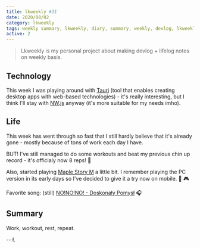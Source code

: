 ```yaml
---
title: lkweekly #31
date: 2020/08/02
category: lkweekly
tags: weekly summary, lkweekly, diary, summary, weekly, devlog, lkweekly2020
active: 2
---
```


> Lkweekly is my personal project about making devlog + lifelog notes on weekly basis.

## Technology

This week I was playing around with [Tauri](https://tauri.studio/) (tool that enables creating desktop apps with web-based technologies) - it's really interesting, but I think I'll stay with [NW.js](https://nwjs.io/) anyway (it's more suitable for my needs imho).

## Life

This week has went through so fast that I still hardly believe that it's already gone - mostly because of tons of work each day I have.

BUT! I've still managed to do some workouts and beat my previous chin up record - it's officialy now 8 reps! 💪

Also, started playing [Maple Story M](https://maplestorym.nexon.com/) a little bit. I remember playing the PC version in its early days so I've decided to give it a try now on mobile. 📱 🎮

Favorite song: (still) [NO!NO!NO! - Doskonały Pomysł](https://open.spotify.com/track/0bOnu6ndj564GHTFStfQze?si=KqF-KwgWRqS0xPRZg2mvjA) 🎧

## Summary

Work, workout, rest, repeat.

-- ł.
